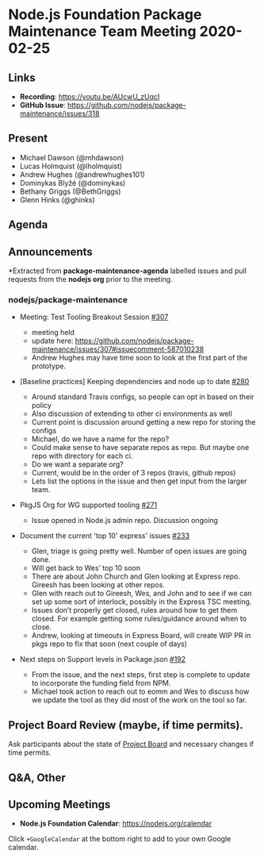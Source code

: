 ﻿# Node.js Foundation Package Maintenance Team Meeting 2020-02-25

## Links

* **Recording**: https://youtu.be/AUcwU_zUqcI 
* **GitHub Issue**: https://github.com/nodejs/package-maintenance/issues/318

## Present

* Michael Dawson (@mhdawson)
* Lucas Holmquist (@lholmquist)
* Andrew Hughes (@andrewhughes101)
* Dominykas Blyžė (@dominykas)
* Bethany Griggs (@BethGriggs)
* Glenn Hinks (@ghinks)

## Agenda

## Announcements
 
*Extracted from **package-maintenance-agenda** labelled issues and pull requests from the **nodejs org** prior to the meeting.

### nodejs/package-maintenance

* Meeting: Test Tooling Breakout Session [#307](https://github.com/nodejs/package-maintenance/issues/307)
  * meeting held
  * update here: https://github.com/nodejs/package-maintenance/issues/307#issuecomment-587010238
  * Andrew Hughes may have time soon to look at the first part of the prototype.

* \[Baseline practices\] Keeping dependencies and node up to date [#280](https://github.com/nodejs/package-maintenance/issues/280)
  * Around standard Travis configs, so people can opt in based on their policy
  * Also discussion of extending to other ci environments as well
  * Current point is discussion around getting a new repo for storing the configs
  * Michael, do we have a name for the repo?
  * Could make sense to have separate repos as repo.  But maybe one repo
    with directory for each ci. 
  * Do we want a separate org?
  * Current, would be in the order of 3 repos (travis, github repos) 
  * Lets list the options in the issue and then get input from the larger team.
 
* PkgJS Org for WG supported tooling [#271](https://github.com/nodejs/package-maintenance/issues/271)
  * Issue opened in Node.js admin repo.  Discussion ongoing

* Document the current 'top 10' express' issues [#233](https://github.com/nodejs/package-maintenance/issues/233)
  * Glen, triage is going pretty well. Number of open issues are going done.
  * Will get back to Wes’ top 10 soon
  * There are about John Church and Glen looking at Express repo.  Gireesh
    has been looking at other repos.
  * Glen with reach out to Gireesh, Wes, and John and to see if we can set
    up some sort of interlock, possibly in the Express TSC meeting.
  * Issues don’t properly get closed, rules around how to get them closed. For
    example getting some rules/guidance around  when to close.
  * Andrew, looking at timeouts in Express Board, will create WIP PR
    in pkgs repo to fix that soon (next couple of days)

* Next steps on Support levels in Package.json [#192](https://github.com/nodejs/package-maintenance/issues/192)
  * From the issue, and the next steps, first step is complete to update to incorporate the
    funding field from NPM.
  * Michael took action to reach out to eomm and Wes to discuss how we update the tool
    as they did most of the work on the tool so far.

## Project Board Review (maybe, if time permits).

Ask participants about the state of [Project Board](https://github.com/nodejs/package-maintenance/projects/1) and necessary changes if time permits.

## Q&A, Other

## Upcoming Meetings

* **Node.js Foundation Calendar**: https://nodejs.org/calendar

Click `+GoogleCalendar` at the bottom right to add to your own Google calendar.
